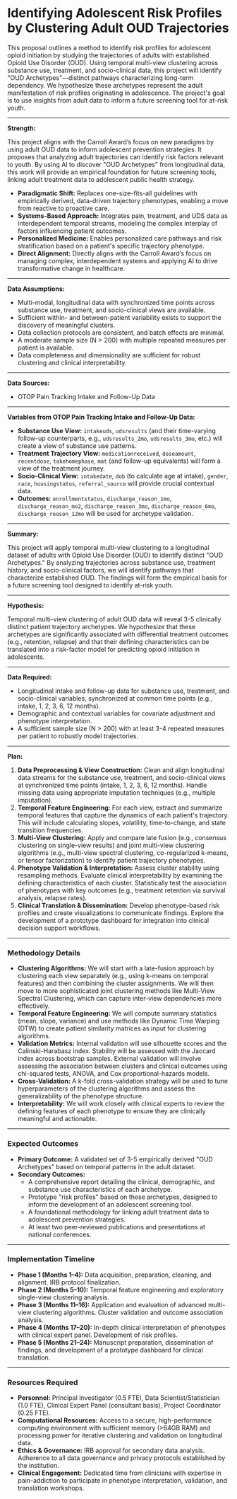 # Identifying Adolescent Risk Profiles by Clustering Adult OUD Trajectories

This proposal outlines a method to identify risk profiles for adolescent opioid initiation by studying the trajectories of adults with established Opioid Use Disorder (OUD). Using temporal multi-view clustering across substance use, treatment, and socio-clinical data, this project will identify "OUD Archetypes"—distinct pathways characterizing long-term dependency. We hypothesize these archetypes represent the adult manifestation of risk profiles originating in adolescence. The project's goal is to use insights from adult data to inform a future screening tool for at-risk youth.

---

**Strength:**

This project aligns with the Carroll Award’s focus on new paradigms by using adult OUD data to inform adolescent prevention strategies. It proposes that analyzing adult trajectories can identify risk factors relevant to youth. By using AI to discover "OUD Archetypes" from longitudinal data, this work will provide an empirical foundation for future screening tools, linking adult treatment data to adolescent public health strategy.

- **Paradigmatic Shift:** Replaces one-size-fits-all guidelines with empirically derived, data-driven trajectory phenotypes, enabling a move from reactive to proactive care.
- **Systems-Based Approach:** Integrates pain, treatment, and UDS data as interdependent temporal streams, modeling the complex interplay of factors influencing patient outcomes.
- **Personalized Medicine:** Enables personalized care pathways and risk stratification based on a patient's specific trajectory phenotype.
- **Direct Alignment:** Directly aligns with the Carroll Award’s focus on managing complex, interdependent systems and applying AI to drive transformative change in healthcare.

---

**Data Assumptions:**

- Multi-modal, longitudinal data with synchronized time points across substance use, treatment, and socio-clinical views are available.
- Sufficient within- and between-patient variability exists to support the discovery of meaningful clusters.
- Data collection protocols are consistent, and batch effects are minimal.
- A moderate sample size (N > 200) with multiple repeated measures per patient is available.
- Data completeness and dimensionality are sufficient for robust clustering and clinical interpretability.

---

**Data Sources:**

- OTOP Pain Tracking Intake and Follow-Up Data

---

**Variables from OTOP Pain Tracking Intake and Follow-Up Data:**

- **Substance Use View:** `intakeuds`, `udsresults` (and their time-varying follow-up counterparts, e.g., `udsresults_2mo`, `udsresults_3mo`, etc.) will create a view of substance use patterns.
- **Treatment Trajectory View:** `medicationreceived`, `doseamount`, `recentdose`, `takehomephase`, `mat` (and follow-up equivalents) will form a view of the treatment journey.
- **Socio-Clinical View:** `intakedate`, `dob` (to calculate age at intake), `gender`, `race`, `housingstatus`, `referral_source` will provide crucial contextual data.
- **Outcomes:** `enrollmentstatus`, `discharge_reason_1mo`, `discharge_reason_mo2`, `discharge_reason_3mo`, `discharge_reason_6mo`, `discharge_reason_12mo` will be used for archetype validation.

---

**Summary:**

This project will apply temporal multi-view clustering to a longitudinal dataset of adults with Opioid Use Disorder (OUD) to identify distinct "OUD Archetypes." By analyzing trajectories across substance use, treatment history, and socio-clinical factors, we will identify pathways that characterize established OUD. The findings will form the empirical basis for a future screening tool designed to identify at-risk youth.

---

**Hypothesis:**

Temporal multi-view clustering of adult OUD data will reveal 3-5 clinically distinct patient trajectory archetypes. We hypothesize that these archetypes are significantly associated with differential treatment outcomes (e.g., retention, relapse) and that their defining characteristics can be translated into a risk-factor model for predicting opioid initiation in adolescents.

---

**Data Required:**

- Longitudinal intake and follow-up data for substance use, treatment, and socio-clinical variables, synchronized at common time points (e.g., intake, 1, 2, 3, 6, 12 months).
- Demographic and contextual variables for covariate adjustment and phenotype interpretation.
- A sufficient sample size (N > 200) with at least 3-4 repeated measures per patient to robustly model trajectories.

---

**Plan:**

1.  **Data Preprocessing & View Construction:** Clean and align longitudinal data streams for the substance use, treatment, and socio-clinical views at synchronized time points (intake, 1, 2, 3, 6, 12 months). Handle missing data using appropriate imputation techniques (e.g., multiple imputation).
2.  **Temporal Feature Engineering:** For each view, extract and summarize temporal features that capture the dynamics of each patient's trajectory. This will include calculating slopes, volatility, time-to-change, and state transition frequencies.
3.  **Multi-View Clustering:** Apply and compare late fusion (e.g., consensus clustering on single-view results) and joint multi-view clustering algorithms (e.g., multi-view spectral clustering, co-regularized k-means, or tensor factorization) to identify patient trajectory phenotypes.
4.  **Phenotype Validation & Interpretation:** Assess cluster stability using resampling methods. Evaluate clinical interpretability by examining the defining characteristics of each cluster. Statistically test the association of phenotypes with key outcomes (e.g., treatment retention via survival analysis, relapse rates).
5.  **Clinical Translation & Dissemination:** Develop phenotype-based risk profiles and create visualizations to communicate findings. Explore the development of a prototype dashboard for integration into clinical decision support workflows.

---

### Methodology Details

- **Clustering Algorithms:** We will start with a late-fusion approach by clustering each view separately (e.g., using k-means on temporal features) and then combining the cluster assignments. We will then move to more sophisticated joint clustering methods like Multi-View Spectral Clustering, which can capture inter-view dependencies more effectively.
- **Temporal Feature Engineering:** We will compute summary statistics (mean, slope, variance) and use methods like Dynamic Time Warping (DTW) to create patient similarity matrices as input for clustering algorithms.
- **Validation Metrics:** Internal validation will use silhouette scores and the Calinski-Harabasz index. Stability will be assessed with the Jaccard index across bootstrap samples. External validation will involve assessing the association between clusters and clinical outcomes using chi-squared tests, ANOVA, and Cox proportional-hazards models.
- **Cross-Validation:** A k-fold cross-validation strategy will be used to tune hyperparameters of the clustering algorithms and assess the generalizability of the phenotype structure.
- **Interpretability:** We will work closely with clinical experts to review the defining features of each phenotype to ensure they are clinically meaningful and actionable.

---

### Expected Outcomes

- **Primary Outcome:** A validated set of 3-5 empirically derived "OUD Archetypes" based on temporal patterns in the adult dataset.
- **Secondary Outcomes:**
    - A comprehensive report detailing the clinical, demographic, and substance use characteristics of each archetype.
    - Prototype "risk profiles" based on these archetypes, designed to inform the development of an adolescent screening tool.
    - A foundational methodology for linking adult treatment data to adolescent prevention strategies.
    - At least two peer-reviewed publications and presentations at national conferences.

---

### Implementation Timeline

- **Phase 1 (Months 1–4):** Data acquisition, preparation, cleaning, and alignment. IRB protocol finalization.
- **Phase 2 (Months 5–10):** Temporal feature engineering and exploratory single-view clustering analysis.
- **Phase 3 (Months 11–16):** Application and evaluation of advanced multi-view clustering algorithms. Cluster validation and outcome association analysis.
- **Phase 4 (Months 17–20):** In-depth clinical interpretation of phenotypes with clinical expert panel. Development of risk profiles.
- **Phase 5 (Months 21–24):** Manuscript preparation, dissemination of findings, and development of a prototype dashboard for clinical translation.

---

### Resources Required

- **Personnel:** Principal Investigator (0.5 FTE), Data Scientist/Statistician (1.0 FTE), Clinical Expert Panel (consultant basis), Project Coordinator (0.25 FTE).
- **Computational Resources:** Access to a secure, high-performance computing environment with sufficient memory (>64GB RAM) and processing power for iterative clustering and validation on longitudinal data.
- **Ethics & Governance:** IRB approval for secondary data analysis. Adherence to all data governance and privacy protocols established by the institution.
- **Clinical Engagement:** Dedicated time from clinicians with expertise in pain-addiction to participate in phenotype interpretation, validation, and translation workshops.